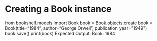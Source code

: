 # Creating a Book instance
from bookshelf.models import Book
book = Book.objects.create
book = Book(title=“1984”, author=“George Orwell”, publication_year="1949")
book.save()
print(book)
Expected Output: Book: 1984

